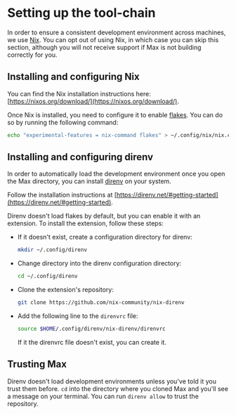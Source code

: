 # Setting up the tool-chain

In order to ensure a consistent development environment across machines, we
use [Nix](https://nixos.org/). You can opt out of using Nix, in which case you
can skip this section, although you will not receive support if Max is not
building correctly for you.

## Installing and configuring Nix
You can find the Nix installation instructions here: [https://nixos.org/download/](https://nixos.org/download/).

Once Nix is installed, you need to configure it to enable [flakes](https://nixos.wiki/wiki/flakes).
You can do so by running the following command:

```bash
echo "experimental-features = nix-command flakes" > ~/.config/nix/nix.conf
```

## Installing and configuring direnv
In order to automatically load the development environment once you open the
Max directory, you can install [direnv](https://direnv.net/) on your system.

Follow the installation instructions at [https://direnv.net/#getting-started](https://direnv.net/#getting-started).

Direnv doesn't load flakes by default, but you can enable it with an extension.
To install the extension, follow these steps:
 - If it doesn't exist, create a configuration directory for direnv:
   ```bash
   mkdir ~/.config/direnv
   ```

 - Change directory into the direnv configuration directory:
   ```bash
   cd ~/.config/direnv
   ```

 - Clone the extension's repository:
   ```bash
   git clone https://github.com/nix-community/nix-direnv
   ```

 - Add the following line to the `direnvrc` file:
    ```bash
    source $HOME/.config/direnv/nix-direnv/direnvrc
    ```

    If it the direnvrc file doesn't exist, you can create it.

## Trusting Max
Direnv doesn't load development environments unless you've told it you trust
them before. `cd` into the directory where you cloned Max and you'll see a
message on your terminal. You can run `direnv allow` to trust the repository.
